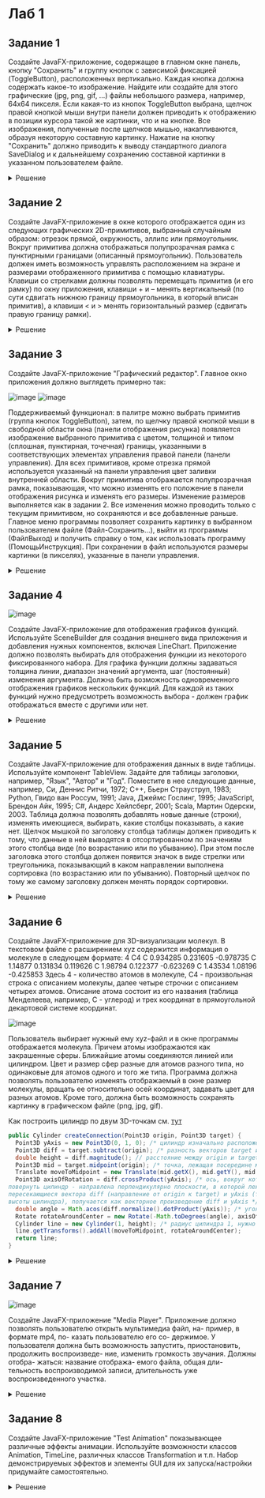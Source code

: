 # Лаб 1

## Задание 1

Создайте JavaFX-приложение, содержащее в главном окне
панель, кнопку "Сохранить" и группу кнопок с зависимой фиксацией
(ToggleButton), расположенных вертикально. Каждая кнопка должна
содержать какое-то изображение. Найдите или создайте для этого
графические (jpg, png, gif, …) файлы небольшого размера, например,
64x64 пикселя. Если какая-то из кнопок ToggleButton выбрана, щелчок
правой кнопкой мыши внутри панели должен приводить к отображению
в позиции курсора такой же картинки, что и на кнопке. Все изображения,
полученные после щелчков мышью, накапливаются, образуя некоторую
составную картинку. Нажатие на кнопку "Сохранить" должно приводить
к выводу стандартного диалога SaveDialog и к дальнейшему
сохранению составной картинки в указанном пользователем файле. 

<details>
  <summary>Решение</summary>

  ![image](https://github.com/xarll/vpr/assets/76239707/95defb39-b55f-4dff-976c-76cdca700954)

  
  <details>
  <summary>Сцена UI</summary>
      
      public class UiMain {
  
      private final HBox root;
      ImageView imageView;
      Pane imagePane;
      ToggleGroup buttonGroup;
      VBox toggleButtonLayout;
  
      Button saveButton;
  
      UiMain(HBox root) { this.root = root; }
  
      void setup_ui() {
  
          // Панель для отображения изображений
          imagePane = new Pane();
          imagePane.minHeight(200);
          imagePane.minWidth(200);
          imagePane.setBackground(new Background(new BackgroundFill(Color.WHITE, null, null)));
          HBox.setHgrow(imagePane, Priority.ALWAYS);
  
          imageView = new ImageView();
          imagePane.getChildren().add(imageView);
          root.getChildren().add(imagePane);
  
          // Управление
          VBox control_layout = new VBox();
          control_layout.setAlignment(Pos.CENTER);
          control_layout.setMinWidth(120);
          control_layout.setSpacing(100);
          root.getChildren().add(control_layout);
  
  
          // Кнопки с img
          this.buttonGroup = new ToggleGroup();
          this.toggleButtonLayout = new VBox();
          this.toggleButtonLayout.setAlignment(Pos.CENTER);
          VBox.setMargin(this.toggleButtonLayout, new javafx.geometry.Insets(10, 10, 10, 10));
          control_layout.getChildren().add(toggleButtonLayout);
  
  
          saveButton = new Button("Сохранить");
          saveButton.setAlignment(Pos.CENTER);
          VBox.setMargin(saveButton, new javafx.geometry.Insets(10, 10, 10, 10));
          control_layout.getChildren().add(saveButton);
  
          }
      }
  </details>


  <details>
    
  <summary>Логика представления</summary>
    
        package main.views.main;
        
        import javafx.embed.swing.SwingFXUtils;
        import javafx.scene.control.ToggleButton;
        import javafx.scene.image.Image;
        import javafx.scene.image.ImageView;
        import javafx.scene.image.WritableImage;
        import javafx.scene.input.MouseButton;
        import javafx.scene.input.MouseEvent;
        import javafx.scene.layout.Pane;
        import javafx.stage.FileChooser;
        import main.controllers.MainController;
        import javafx.scene.Scene;
        import javafx.scene.layout.HBox;
        
        import javax.imageio.ImageIO;
        import java.awt.image.BufferedImage;
        import java.io.File;
        import java.io.IOException;
        import java.util.ArrayList;
        import java.util.List;
        
        
        public class MainView extends Scene {
        
        
            private final UiMain ui;
            private final MainController controller;
            private Image selectedImage;
        
            public MainView(MainController controller) {
                super(new HBox(), 400, 300);
                this.controller = controller;
        
                this.ui = new UiMain((HBox) this.getRoot());
                this.ui.setup_ui();
        
                // Регистрация событий
                this.ui.imagePane.setOnMouseClicked(this::imageViewMouseClicked);
                this.ui.saveButton.setOnMouseClicked(this::saveButtonMouseClicked);
            }
        
            private void imageViewMouseClicked(MouseEvent event) {
                if ((event.getButton() == MouseButton.SECONDARY) && (this.selectedImage != null)) {
                    ImageView newImageView = new ImageView(selectedImage);
        
                    newImageView.setLayoutX(event.getX() - 15);
                    newImageView.setLayoutY(event.getY() - 15);
        
                    ((Pane)this.ui.imageView.getParent()).getChildren().add(newImageView);
                }
            }
        
            private void saveButtonMouseClicked(MouseEvent event) {
                FileChooser fc = new FileChooser();
                fc.getExtensionFilters().add(new FileChooser.ExtensionFilter("Image files", "*.png"));
                File file = fc.showSaveDialog(null);
        
                if (file != null) {
                    WritableImage writableImage = new WritableImage((int) this.ui.imagePane.getWidth(), (int) this.ui.imagePane.getHeight());
                    this.ui.imagePane.snapshot(null, writableImage);
        
                    try {
                        BufferedImage bufferedImage = SwingFXUtils.fromFXImage(writableImage, null);
                        ImageIO.write(bufferedImage, "png", file);
                    } catch (IOException e) {
                        e.printStackTrace();
                    }
        
                }
            }
        
            public void loaded() {
                List<String> images = new ArrayList<String>();
                images.add("file:/home/jkearnsl/IdeaProjects/lab1_1/src/main/resources/close-32.png");
                images.add("file:/home/jkearnsl/IdeaProjects/lab1_1/src/main/resources/logo-64.png");
        
                for (String image_path : images) {
                    Image image = new Image(image_path);
                    ImageView imageView = new ImageView(image);
                    imageView.setFitWidth(32);
                    imageView.setFitHeight(32);
        
                    ToggleButton button = new ToggleButton();
                    button.setGraphic(imageView);
                    button.setToggleGroup(this.ui.buttonGroup);
                    this.ui.toggleButtonLayout.getChildren().add(button);
        
                    button.setOnAction(event -> {
                        if (button.isSelected()) {
                            this.selectedImage = image;
                        } else
                            this.selectedImage = null;
                    });
                }
        
            }
        }
  
  </details>
  
</details>

## Задание 2

Создайте JavaFX-приложение в окне которого
отображается один из следующих графических 2D-примитивов,
выбранный случайным образом: отрезок прямой, окружность, эллипс
или прямоугольник. Вокруг примитива должна отображаться
полупрозрачная рамка с пунктирными границами (описанный
прямоугольник). Пользователь должен иметь возможность управлять
расположением на экране и размерами отображенного примитива с
помощью клавиатуры. Клавиши со стрелками должны позволять
перемещать примитив (и его рамку) по окну приложения, клавиши + и –
менять вертикальный (по сути сдвигать нижнюю границу
прямоугольника, в который вписан примитив), а клавиши < и > менять
горизонтальный размер (сдвигать правую границу рамки). 

<details>
  <summary>Решение</summary>

  ![image](https://github.com/xarll/vpr/assets/76239707/9b8fcaf5-9cbe-4808-8961-dbaa3c2541d6)

  
  Короткий код:
    
  <details>
    
  <summary>main.java</summary>
  

      package main;
      
      import javafx.application.Application;
      import javafx.scene.Scene;
      import javafx.scene.layout.Pane;
      import javafx.scene.paint.Color;
      import javafx.scene.shape.*;
      import javafx.stage.Stage;
      
      import java.util.Random;
      
      public class App extends Application {
      
          private Shape primitive;
          private Rectangle boundingBox;
      
          @Override
          public void start(Stage primaryStage) {
              // Генерация случайного примитива
              Random random = new Random();
              int primitiveType = random.nextInt(4); // 0: отрезок, 1: окружность, 2: эллипс, 3: прямоугольник
      
              if (primitiveType == 0) {
                  primitive = new Line(50, 50, 150, 150);
              } else if (primitiveType == 1) {
                  primitive = new Circle(100, 100, 50);
              } else if (primitiveType == 2) {
                  primitive = new Ellipse(100, 100, 50, 30);
              } else {
                  primitive = new Rectangle(50, 50, 100, 80);
              }
      
              primitive.setFill(Color.TRANSPARENT);
              primitive.setStroke(Color.DEEPPINK);
      
              boundingBox = new Rectangle(primitive.getBoundsInParent().getMinX(),
                      primitive.getBoundsInParent().getMinY(),
                      primitive.getBoundsInParent().getWidth(),
                      primitive.getBoundsInParent().getHeight());
      
              boundingBox.setFill(Color.TRANSPARENT);
              boundingBox.setStroke(Color.BLACK);
              boundingBox.getStrokeDashArray().addAll(5d, 5d);
      
              Pane root = new Pane();
              root.getChildren().addAll(primitive, boundingBox);
      
              Scene scene = new Scene(root, 300, 300);
      
              scene.setOnKeyPressed(event -> {
                  switch (event.getCode()) {
                      case UP -> {
                          primitive.setTranslateY(primitive.getTranslateY() - 5);
                          boundingBox.setY(boundingBox.getY() - 5);
                      }
                      case DOWN -> {
                          primitive.setTranslateY(primitive.getTranslateY() + 5);
                          boundingBox.setY(boundingBox.getY() + 5);
                      }
                      case LEFT -> {
                          primitive.setTranslateX(primitive.getTranslateX() - 5);
                          boundingBox.setX(boundingBox.getX() - 5);
                      }
                      case RIGHT -> {
                          primitive.setTranslateX(primitive.getTranslateX() + 5);
                          boundingBox.setX(boundingBox.getX() + 5);
                      }
                      case NUMPAD8 -> boundingBox.setHeight(boundingBox.getHeight() + 5);
                      case NUMPAD2 -> boundingBox.setHeight(boundingBox.getHeight() - 5);
                      case NUMPAD6 -> boundingBox.setWidth(boundingBox.getWidth() + 5);
                      case NUMPAD4 -> boundingBox.setWidth(boundingBox.getWidth() - 5);
                  }
              });
      
              primaryStage.setScene(scene);
              primaryStage.show();
          }
      
          public static void main(String[] args) {
              launch(args);
          }
      }
      
          
  </details>
  
</details>


## Задание 3

Создайте JavaFX-приложение "Графический редактор".
Главное окно приложения должно выглядеть примерно так:

![image](https://github.com/xarll/vpr/assets/76239707/a2469807-80f3-466f-bb4c-8e6dfc5c88f1)
![image](https://github.com/xarll/vpr/assets/76239707/00e8ae5a-2a81-4a26-8235-6d7bf4d930ab)

Поддерживаемый функционал: в палитре можно выбрать примитив
(группа кнопок ToggleButton), затем, по щелчку правой кнопкой мыши в
свободной области окна (панели отображения рисунка) появляется
изображение выбранного примитива с цветом, толщиной и типом
(сплошная, пунктирная, точечная) границы, указанными в
соответствующих элементах управления правой панели (панели
управления). Для всех примитивов, кроме отрезка прямой используется
указанный на панели управления цвет заливки внутренней области.
Вокруг примитива отображается полупрозрачная рамка,
показывающая, что можно изменять его положение в панели
отображения рисунка и изменять его размеры. Изменение размеров
выполняется как в задании 2. Все изменения можно проводить только с
текущим примитивом, но сохраняются и все добавленные раньше.
Главное меню программы позволяет сохранить картинку в выбранном
пользователем файле (Файл-Сохранить…), выйти из программы (ФайлВыход) и получить справку о том, как использовать программу (ПомощьИнструкция). При сохранении в файл используются размеры картинки
(в пикселях), указанные в панели управления. 

<details>
  <summary>Решение</summary>
  
  <details>
  <summary>main.java</summary>
  
    ```java
  
    ```
  
  </details>
  
</details>


## Задание 4

![image](https://github.com/xarll/vpr/assets/76239707/72d8e34f-895c-4ed8-89d1-b043db503820)


Создайте JavaFX-приложение для отображения графиков
функций. Используйте SceneBuilder для
создания внешнего вида приложения и
добавления нужных компонентов, включая
LineChart. Приложение должно позволять
выбирать для отображения функции из
некоторого фиксированного набора. Для
графика функции должны задаваться
толщина линии, диапазон значений
аргумента, шаг (постоянный) изменения
аргумента. Должна быть возможность
одновременного отображения графиков
нескольких функций. Для каждой из таких
функций нужно предусмотреть возможность выбора - должен график отображаться вместе с другими или нет.


<details>
  <summary>Решение</summary>
  
  <details>
  <summary>main.java</summary>
  
    ```java
  
    ```
  
  </details>
  
</details>


## Задание 5
Создайте JavaFX-приложение для отображения данных в
виде таблицы. Используйте компонент TableView. Задайте для таблицы
заголовки, например, "Язык", "Автор" и "Год". Поместите в нее
следующие данные, например, Си, Деннис Ритчи, 1972; C++, Бьерн
Страуструп, 1983; Python, Гвидо ван Россум, 1991; Java, Джеймс
Гослинг, 1995; JavaScript, Брендон Айк, 1995; C#, Андерс Хейлсберг,
2001; Scala, Мартин Одерски, 2003. Таблица должна позволять
добавлять новые данные (строки), изменять имеющиеся, выбирать,
какие столбцы показывать, а какие нет. Щелчок мышкой по заголовку
столбца таблицы должен приводить к тому, что данные в ней выводятся
в отсортированном по значениям этого столбца виде (по возрастанию
или по убыванию). При этом после заголовка этого столбца должен
появится значок в виде стрелки или треугольника, показывающий в
каком направлении выполнена сортировка (по возрастанию или по
убыванию). Повторный щелчок по тому же самому заголовку должен
менять порядок сортировки. 

<details>
  <summary>Решение</summary>
  
  <details>
  <summary>main.java</summary>
  
    ```java
  
    ```
  
  </details>
  
</details>



## Задание 6

Создайте JavaFX-приложение для 3D-визуализации 
молекул. В текстовом файле с расширением xyz содержится 
информация о молекуле в следующем формате:
4
C4
C  0.934285  0.231605  -0.978735
C  1.14877   0.131834   0.119626
C  1.98794   0.122377  -0.623269
C  1.43534   1.08196   -0.425853
Здесь 4 - количество атомов в молекуле, C4 - произвольная строка с 
описанием молекулы, далее четыре строчки с 
описанием четырех атомов. Описание атома состоит 
из его названия (таблица Менделеева, например, C -
углерод) и трех координат в прямоугольной 
декартовой системе координат. 

![image](https://github.com/xarll/vpr/assets/76239707/48b00e0d-fedc-40ff-8da4-7b82ff03454c)


Пользователь выбирает нужный ему xyz-файл и в окне программы 
отображается молекула. Причем атомы изображаются 
как закрашенные сферы. Ближайшие атомы 
соединяются линией или цилиндром. Цвет и размер сфер разные для 
атомов разного типа, но одинаковые для атомов одного и того же типа. 
Программа должна позволять пользователю изменять отображаемый в 
окне размер молекулы, вращать ее относительно осей координат, 
задавать цвет для разных атомов. Кроме того, должна быть 
возможность сохранять картинку в графическом файле (png, jpg, gif).

Как построить цилиндр по двум 3D-точкам см. [тут](https://fooobar.com/questions/12325117/javafx-3d-transforming-cylinder-to-defined-start-and-end-points)

```java
public Cylinder createConnection(Point3D origin, Point3D target) {
  Point3D yAxis = new Point3D(0, 1, 0); /* цилиндр изначально расположен вертикально (высота вдоль оси OY), направляющий вектор для оси OY - (0, 1, 0) */
  Point3D diff = target.subtract(origin); /* разность векторов target и origin - вектор, направленный от origin к target */
  double height = diff.magnitude(); // расстояние между origin и target - высота цилиндра 
  Point3D mid = target.midpoint(origin); /* точка, лежащая посередине между target и origin - сюда нужно переместить цилиндр (поместить его центр) */
  Translate moveToMidpoint = new Translate(mid.getX(), mid.getY(), mid.getZ());
  Point3D axisOfRotation = diff.crossProduct(yAxis); /* ось, вокруг которой нужно
повернуть цилиндр - направлена перпендикулярно плоскости, в которой лежат 
пересекающиеся вектора diff (направление от origin к target) и yAxis (текущее направление 
высоты цилиндра), получается как векторное произведение diff и yAxis */
  double angle = Math.acos(diff.normalize().dotProduct(yAxis)); /* угол поворота цилиндра - угол между нормализованным (длина равна 1) вектором diff и вектором yAxis */
  Rotate rotateAroundCenter = new Rotate(-Math.toDegrees(angle), axisOfRotation);
  Cylinder line = new Cylinder(1, height); /* радиус цилиндра 1, нужно заменить на свое значение */
  line.getTransforms().addAll(moveToMidpoint, rotateAroundCenter);
  return line;
}
```


<details>
  <summary>Решение</summary>
  
  <details>
  <summary>main.java</summary>
  
    ```java
  
    ```
  
  </details>
  
</details>


## Задание 7

![image](https://github.com/xarll/vpr/assets/76239707/ccb845f7-4ebb-4137-a9e3-74412391668f)


 Создайте JavaFX-приложение "Media Player". Приложение 
должно позволять пользователю открыть мультимедиа файл, на-
пример, в формате mp4, по-
казать пользователю его со-
держимое. У пользователя 
должна быть возможность 
запустить, приостановить, 
продолжить воспроизведе-
ние, изменить громкость 
звучания. Должны отобра-
жаться: название отобража-
емого файла, общая дли-
тельность воспроизводимой 
записи, длительность уже 
воспроизведенного участка. 

<details>
  <summary>Решение</summary>
  
  <details>
  <summary>main.java</summary>
  
    ```java
  
    ```
  
  </details>
  
</details>


## Задание 8

Создайте JavaFX-приложение "Test
Animation" показывающее различные эффекты анимации. 
Используйте возможности классов Animation, TimeLine, различных 
классов Transformation и т.п. Набор демонстрируемых эффектов и 
элементы GUI для их запуска/настройки придумайте 
самостоятельно.


<details>
  <summary>Решение</summary>
  
  <details>
  <summary>main.java</summary>
  
    ```java
  
    ```
  
  </details>
  
</details>

